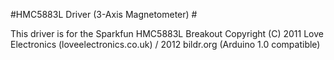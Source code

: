 #HMC5883L Driver (3-Axis Magnetometer) #

This driver is for the Sparkfun HMC5883L Breakout
Copyright (C) 2011 Love Electronics (loveelectronics.co.uk) / 2012 bildr.org (Arduino 1.0 compatible)
